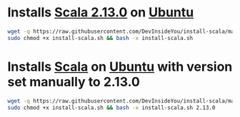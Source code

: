 # Installs [Scala 2.13.0](https://www.scala-lang.org/) on [Ubuntu](https://www.ubuntu.com/)

```bash
wget -q https://raw.githubusercontent.com/DevInsideYou/install-scala/master/install-scala.sh
sudo chmod +x install-scala.sh && bash -x install-scala.sh
```

# Installs [Scala](https://www.scala-lang.org/) on [Ubuntu](https://www.ubuntu.com/) with version set manually to 2.13.0

```bash
wget -q https://raw.githubusercontent.com/DevInsideYou/install-scala/master/install-scala.sh
sudo chmod +x install-scala.sh && bash -x install-scala.sh 2.13.0
```
